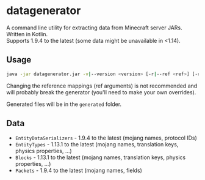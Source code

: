 # datagenerator
A command line utility for extracting data from Minecraft server JARs. Written in Kotlin.  
Supports 1.9.4 to the latest (some data might be unavailable in <1.14).

## Usage
```bash
java -jar datagenerator.jar -v|--version <version> [-r|--ref <ref>] [-r2|--ref2 <ref2>]
```
Changing the reference mappings (ref arguments) is not recommended and will probably break the generator (you'll need to make your own overrides).  

Generated files will be in the `generated` folder.

## Data
* `EntityDataSerializers` - 1.9.4 to the latest (mojang names, protocol IDs)
* `EntityTypes` - 1.13.1 to the latest (mojang names, translation keys, physics properties, ...)
* `Blocks` - 1.13.1 to the latest (mojang names, translation keys, physics properties, ...)
* `Packets` - 1.9.4 to the latest (mojang names, fields)
